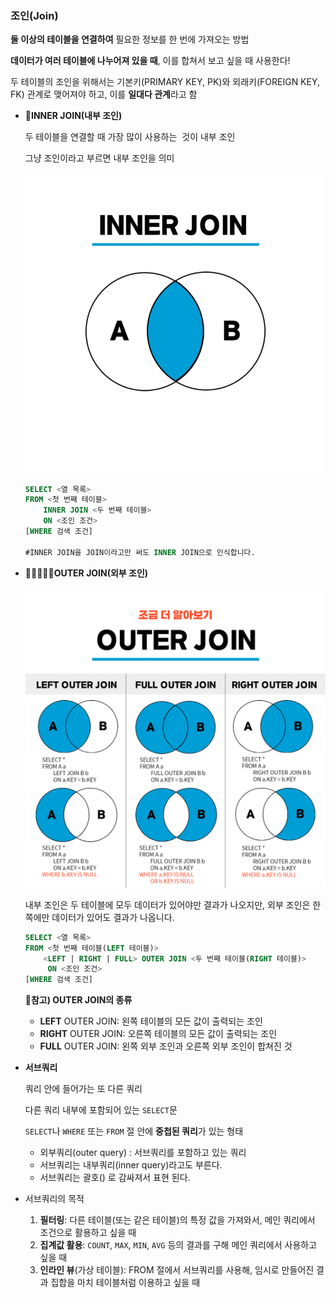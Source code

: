 ### **조인(Join)**

**둘 이상의 테이블을 연결하여** 필요한 정보를 한 번에 가져오는 방법

**데이터가 여러 테이블에 나누어져 있을 때**, 이를 합쳐서 보고 싶을 때 사용한다!

두 테이블의 조인을 위해서는 기본키(PRIMARY KEY, PK)와 외래키(FOREIGN KEY, FK) 관계로 맺어져야 하고, 이를 **일대다 관계**라고 함

- **👭INNER JOIN(내부 조인)**
    
    두 테이블을 연결할 때 가장 많이 사용하는  것이 내부 조인
    
    그냥 조인이라고 부르면 내부 조인을 의미

    ![alt text](inner_join.png)
    
    ```sql
    SELECT <열 목록>
    FROM <첫 번째 테이블>
        INNER JOIN <두 번째 테이블>
        ON <조인 조건>
    [WHERE 검색 조건]
    
    #INNER JOIN을 JOIN이라고만 써도 INNER JOIN으로 인식합니다.
    ```
    

- **👩🏼‍🤝‍👩🏻OUTER JOIN(외부 조인)**
    
    ![alt text](outer_join.png)
    
    내부 조인은 두 테이블에 모두 데이터가 있어야만 결과가 나오지만, 
    외부 조인은 한쪽에만 데이터가 있어도 결과가 나옵니다.
    
    ```sql
    SELECT <열 목록>
    FROM <첫 번째 테이블(LEFT 테이블)>
        <LEFT | RIGHT | FULL> OUTER JOIN <두 번째 테이블(RIGHT 테이블)>
         ON <조인 조건>
    [WHERE 검색 조건]
    ```
    
    **👀참고) OUTER JOIN의 종류**
    
    - **LEFT** OUTER JOIN: 왼쪽 테이블의 모든 값이 출력되는 조인
    - **RIGHT** OUTER JOIN: 오른쪽 테이블의 모든 값이 출력되는 조인
    - **FULL** OUTER JOIN: 왼쪽 외부 조인과 오른쪽 외부 조인이 합쳐진 것

- **서브쿼리**
    
    쿼리 안에 들어가는 또 다른 쿼리
    
    다른 쿼리 내부에 포함되어 있는 `SELECT`문
    
    `SELECT`나 `WHERE` 또는 `FROM` 절 안에 **중첩된 쿼리**가 있는 형태
    
    - 외부쿼리(outer query) : 서브쿼리를 포함하고 있는 쿼리
    - 서브쿼리는 내부쿼리(inner query)라고도 부른다.
    - 서브쿼리는 괄호() 로 감싸져서 표현 된다.

- 서브쿼리의 목적
    1. **필터링**: 다른 테이블(또는 같은 테이블)의 특정 값을 가져와서, 메인 쿼리에서 조건으로 활용하고 싶을 때
    2. **집계값 활용**: `COUNT`, `MAX`, `MIN`, `AVG` 등의 결과를 구해 메인 쿼리에서 사용하고 싶을 때
    3. **인라인 뷰**(가상 테이블): FROM 절에서 서브쿼리를 사용해, 임시로 만들어진 결과 집합을 마치 테이블처럼 이용하고 싶을 때